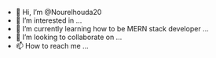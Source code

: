 - 👋 Hi, I’m @Nourelhouda20
- 👀 I’m interested in ...
- 🌱 I’m currently learning how to be MERN stack developer ...
- 💞️ I’m looking to collaborate on ...
- 📫 How to reach me ...

<!---
Nourelhouda20/Nourelhouda20 is a ✨ special ✨ repository because its `README.md` (this file) appears on your GitHub profile.
You can click the Preview link to take a look at your changes.
--->

